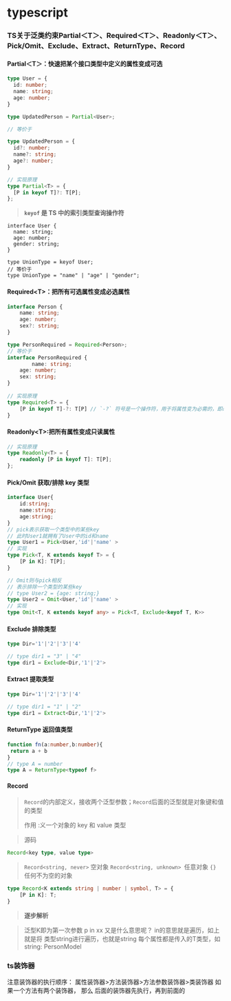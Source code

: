 # typescript

### TS关于泛类约束Partial＜T＞、Required＜T＞、Readonly＜T＞、Pick/Omit、Exclude、Extract、ReturnType、Record

#### Partial＜T＞：快速把某个接口类型中定义的属性变成可选

```typescript
type User = {
  id: number;
  name: string;
  age: number;
}

type UpdatedPerson = Partial<User>;

// 等价于

type UpdatedPerson = {
  id?: number;
  name?: string;
  age?: number;
}

// 实现原理
type Partial<T> = {
  [P in keyof T]?: T[P];
};
```

> **`keyof` 是 TS 中的索引类型查询操作符**

```
interface User {
  name: string;
  age: number;
  gender: string;
}

type UnionType = keyof User;
// 等价于
type UnionType = "name" | "age" | "gender";
```



#### Required\<T>：把所有可选属性变成必选属性

```typescript
interface Person {
    name: string;
    age: number;
    sex?: string;
}

type PersonRequired = Required<Person>;
// 等价于
interface PersonRequired {
		name: string;
    age: number;
    sex: string;
}
 
// 实现原理
type Required<T> = {
    [P in keyof T]-?: T[P] // `-?` 符号是一个操作符，用于将属性变为必需的，即必须存在并且不能为 undefined 或 null。
}
```



#### Readonly\<T>:把所有属性变成只读属性

```typescript
// 实现原理
type Readonly<T> = {
	readonly [P in keyof T]: T[P];
};
```

#### Pick/Omit **获取/排除 key 类型**

```typescript
interface User{
    id:string;
    name:string;
    age:string;
}
// pick表示获取一个类型中的某些key
// 此时User1就拥有了User中的id和name
type User1 = Pick<User,'id'|'name' >
// 实现
type Pick<T, K extends keyof T> = {
    [P in K]: T[P];
}

// Omit则与pick相反
// 表示排除一个类型的某些key
// type User2 = {age: string;}
type User2 = Omit<User,'id'|'name' >
// 实现
type Omit<T, K extends keyof any> = Pick<T, Exclude<keyof T, K>>
```

#### Exclude 排除类型

```typescript
type Dir='1'|'2'|'3'|'4'

// type dir1 = "3" | "4"
type dir1 = Exclude<Dir,'1'|'2'>
```



#### Extract 提取类型

```typescript
type Dir='1'|'2'|'3'|'4'

// type dir1 = "1" | "2"
type dir1 = Extract<Dir,'1'|'2'>
```



#### ReturnType 返回值类型

```typescript
function fn(a:number,b:number){
 return a + b
}
// type A = number
type A = ReturnType<typeof f>
```



#### Record

> `Record`的内部定义，接收两个泛型参数；`Record`后面的泛型就是对象键和值的类型
>
> 作用 :义一个对象的 key 和 value 类型

> 源码

```typescript
Record<key type, value type> 
```

>`Record<string, never>` 空对象
> `Record<string, unknown> `任意对象
> `{}` 任何不为空的对象

```typescript
type Record<K extends string | number | symbol, T> = {
    [P in K]: T;
}
```

> **逐步解析**

>泛型K即为第一次参数
> p in xx 又是什么意思呢？
> in的意思就是遍历，如上就是将 类型string进行遍历，也就是string
> 每个属性都是传入的T类型，如 string: PersonModel

### ts装饰器

注意装饰器的执行顺序：
属性装饰器>方法装饰器>方法参数装饰器>类装饰器
如果一个方法有两个装饰器， 那么 后面的装饰器先执行，再到前面的